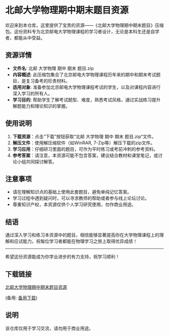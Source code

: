 # 北邮大学物理期中期末题目资源

欢迎来到本仓库，这里提供了宝贵的资源——《北邮大学物理期中期末题目》压缩包。这份资料专为北京邮电大学物理课程的学习者设计，无论是本科生还是自学者，都能从中受益。

## 资源详情

- **文件名**: 北邮 大学物理 期中 期末 题目.zip
- **内容概述**: 此压缩包集合了北京邮电大学物理课程历年来的期中和期末考试题目，是复习备考的珍贵材料。
- **适用对象**: 准备参加北京邮电大学物理课程考试的学生，以及对课程内容进行深入学习的所有人。
- **学习目的**: 帮助学生了解考试题型、难度，熟悉考试风格，通过实战练习提升解题能力和理论知识的掌握。

## 使用说明

1. **下载资源**：点击“下载”按钮获取“北邮 大学物理 期中 期末 题目.zip”文件。
2. **解压文件**：使用解压缩软件（如WinRAR, 7-Zip等）解压下载的zip文件。
3. **学习应用**：仔细研习里面的题目，可作为平时练习或考前冲刺的参考资料。
4. **参考答案**：请注意，本资源可能不包含答案，建议结合教材和课堂笔记，或讨论小组共同探讨解答。

## 注意事项

- 请在理解知识点的基础上使用此套题目，避免单纯记忆答案。
- 学习过程中遇到疑问时，可以寻求教师的帮助或者参与线上论坛讨论。
- 尊重知识产权，本资源仅供个人学习研究使用，勿作商业用途。

## 结语

通过深入学习和练习本资源中的题目，相信能够显著提高你在大学物理课程上的理解和应试能力。祝每位学习者都能在物理学习之旅上取得优异成绩！

---

希望这份资源能成为你学业进步的有力支持，祝学习顺利！

## 下载链接
[北邮大学物理期中期末题目资源](https://pan.quark.cn/s/2481e9943074) 

(备用: [备用下载](https://pan.baidu.com/s/1CfXilh9gAppcWmV-LNI98w?pwd=1234))

## 说明

该仓库仅用于学习交流，请勿用于商业用途。
